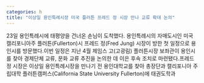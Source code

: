 ```yaml
---
categories: h
title: "이상일 용인특례시장 미국 플러튼 프레드 정 시장 만나 교류 확대 논의"
---
```

23일 용인특례시에 태평양을 건너온 손님이 도착했다. 용인특례시의 자매도시인 미국 캘리포니아주 플러튼(Fullerton)시 프레드 정(Fred Jung) 시장이 방한 첫 일정으로 용인시를 방문했다.이번 일정은 지난 4월 제임스 고(고광림) 플러튼시장 보좌관이 용인시를 찾아 경제단체 교류, 문화 교류 추진을 논의한 데 이은 후속 조치로 마련됐다.프레드 정 시장은 이상일 용인특례시장을 만나기 전 용인대학교를 찾아 총장단과 캘리포니아 주립대학 플러튼캠퍼스(California State University Fullerton)에 태권도학과